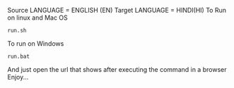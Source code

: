 Source LANGUAGE = ENGLISH (EN)
Target LANGUAGE = HINDI(HI)
To Run on linux and Mac OS
```
run.sh
```
To run on Windows
```
run.bat
```
And just open the url that shows after executing the command in a browser
Enjoy...